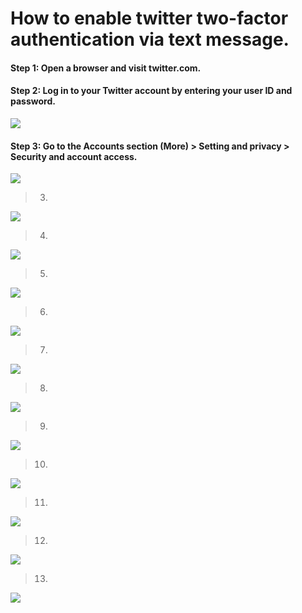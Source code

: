 # How to enable twitter two-factor authentication via text message.

####  Step 1: Open a browser and visit twitter.com.
####  Step 2: Log in to your Twitter account by entering your user ID and password.

![](images/01.png)

####  Step 3: Go to the Accounts section (More) > Setting and privacy > Security and account access.

![](images/02.png)

>  3. 

![](images/03.png)

>  4. 

![](images/06.png)

>  5. 

![](images/07.png)

>  6. 

![](images/08.png)

>  7. 

![](images/09.png)

>  8. 

![](images/09-1.png)

>  9. 

![](images/10.png)

>  10. 

![](images/11.png)

>  11. 

![](images/12.png)

>  12. 

![](images/13.png)

>  13. 

![](images/14.png)

